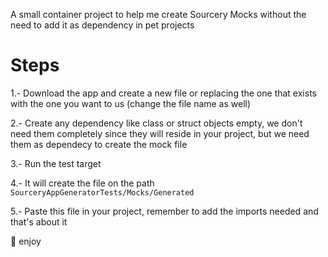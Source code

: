 A small container project to help me create Sourcery Mocks without the need to add it as dependency in pet projects

# Steps

1.-  Download the app and create a new file or replacing the one that exists with the one you want to us (change the file name as well) 

2.-  Create any dependency like class or struct objects empty, we don't need them completely since they will reside in your project, but we need them as dependecy to create the mock file

3.-  Run the test target

4.- It will create the file on the path `SourceryAppGeneratorTests/Mocks/Generated` 

5.- Paste this file in your project, remember to add the imports needed and that's about it

🎉 enjoy

